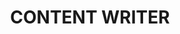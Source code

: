 ---
category: CONTENT WRITER
title: CONTENT WRITER
years: 2-4 Years Exp.
location: Bangalore
class: careerBg
Job Description: 
	- Quick Learning & System Understanding Capability,Candidates should be excellent team players, yet capable of working independently 
	- Able to manage multiple projects at once.
Responsibilities: 
	- Provide delivery & application release management support to the product teams
	- Should write scripts to build, manage & auto deploy code to test & production environments
	- Be a champion of Code Quality
	- Run logs to monitor & publish reports on Code Quality, Build cycles
	- Profile the Devbox/Test environments by running logs to publish system usage/WLM
	- Should be working closely with the test teams to run automated test scripts for performance & functional validations
	- Good to have a Networking & Infrastructure mind-set
	- Demonstrate technical leadership in troubleshooting & incident handling
Skills:
	- Debugging and troubleshooting skills, with an enthusiastic attitude to support and resolve customer problems
	- 2 to 4+ years of software development/technical support experience
	- 2+ years of object-oriented development experience in C++ and/or Java
	- 2+ years of experience in one of the scripting languages such as bash, Perl, or Python
	- 2+ years of experience with UNIX/Linux operating system
	- 2+ years of experience with SQL/PLSQL, relational data management
	- Experience with multi-tier distributed systems involving load balancers, caching layers and real-time event processing
	- Experience in building dashboards and aggregating metrics
	- Exposure to large-scale systems and application architectures
	- Possess a good knowledge of enterprise application architecture and technologies including web, web services, client-server and databases
---